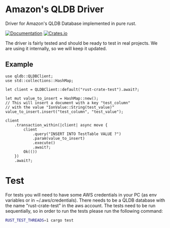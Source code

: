 <!-- cargo-sync-readme start -->

# Amazon's QLDB Driver

Driver for Amazon's QLDB Database implemented in pure rust.

[![Documentation](https://docs.rs/qldb/badge.svg)](https://docs.rs/qldb)
[![Crates.io](https://img.shields.io/crates/v/qldb)](https://crates.io/crates/qldb)

The driver is fairly tested and should be ready to test in real projects.
We are using it internally, so we will keep it updated.

## Example

```rust,no_run
use qldb::QLDBClient;
use std::collections::HashMap;

let client = QLDBClient::default("rust-crate-test").await?;

let mut value_to_insert = HashMap::new();
// This will insert a document with a key "test_column" 
// with the value "IonValue::String(test_value)"
value_to_insert.insert("test_column", "test_value");

client
    .transaction_within(|client| async move {   
        client
            .query("INSERT INTO TestTable VALUE ?")
            .param(value_to_insert)
            .execute()
            .await?;
        Ok(())
    })
    .await?;
```

# Test

For tests you will need to have some AWS credentials in your
PC (as env variables or in ~/.aws/credentials). There needs
to be a QLDB database with the name "rust-crate-test" in the
aws account. The tests need to be run sequentially, so in order
to run the tests please run the following command:

```sh
RUST_TEST_THREADS=1 cargo test
```

<!-- cargo-sync-readme end -->
